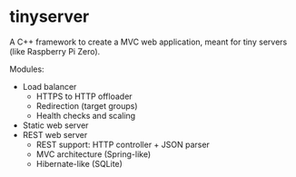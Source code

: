 # tinyserver
A C++ framework to create a MVC web application, meant for tiny servers (like Raspberry Pi Zero).

Modules:

- Load balancer
  - HTTPS to HTTP offloader
  - Redirection (target groups)
  - Health checks and scaling
- Static web server
- REST web server
  - REST support: HTTP controller + JSON parser
  - MVC architecture (Spring-like)
  - Hibernate-like (SQLite)
